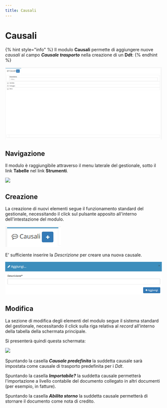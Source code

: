 ```yaml
---
title: Causali
---
```


# Causali

{% hint style="info" %}
Il modulo **Causali** permette di aggiungere nuove _causali_ al campo _**Causale trasporto**_ nella creazione di un **Ddt**:
{% endhint %}

![Screenshot interfaccia causali](../../../.gitbook/assets/screencausali.PNG)

## Navigazione

Il modulo è raggiungibile attraverso il menu laterale del gestionale, sotto il link **Tabelle** nel link **Strumenti**.

![](https://firebasestorage.googleapis.com/v0/b/gitbook-x-prod.appspot.com/o/spaces%2F-LZJeLg23eVDvrCv74U7-887967055%2Fuploads%2FZ9xGXfRzvPwPHNGLFXJL%2Ffile.png?alt=media)

## Creazione

La creazione di nuovi elementi segue il funzionamento standard del gestionale, necessitando il click sul pulsante apposito all'interno dell'intestazione del modulo.

![Screenshot creazione causali](../../../.gitbook/assets/aggiuntacausali.PNG)

E' sufficiente inserire la _Descrizione_ per creare una nuova causale.

![Screenshot creazione causali](../../../.gitbook/assets/aggiungerecausali.PNG)

## Modifica

La sezione di modifica degli elementi del modulo segue il sistema standard del gestionale, necessitando il click sulla riga relativa al _record_ all'interno della tabella della schermata principale.

Si presenterà quindi questa schermata:

![](https://firebasestorage.googleapis.com/v0/b/gitbook-x-prod.appspot.com/o/spaces%2F-LZJeLg23eVDvrCv74U7-887967055%2Fuploads%2FgPOb9GtzwxwXZLwAeFWM%2Ffile.png?alt=media)

Spuntando la casella _**Causale predefinita**_ la suddetta causale sarà impostata come causale di trasporto predefinita per i _Ddt_.

Spuntando la casella _**Importabile?**_  la suddetta causale permetterà l'importazione a livello contabile del documento collegato in altri documenti (per esempio, in fatture).

Spuntando la casella _**Abilita storno**_ la suddetta causale permetterà di stornare il documento come nota di credito.
